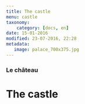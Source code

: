 ```yaml
---
title: The castle
menu: castle
taxonomy:
    category: [docs, en]
date: 15-01-2016
modified: 23-07-2016, 22:28
metadata:
   image: palace_700x375.jpg
---
```

### Le château

# The castle